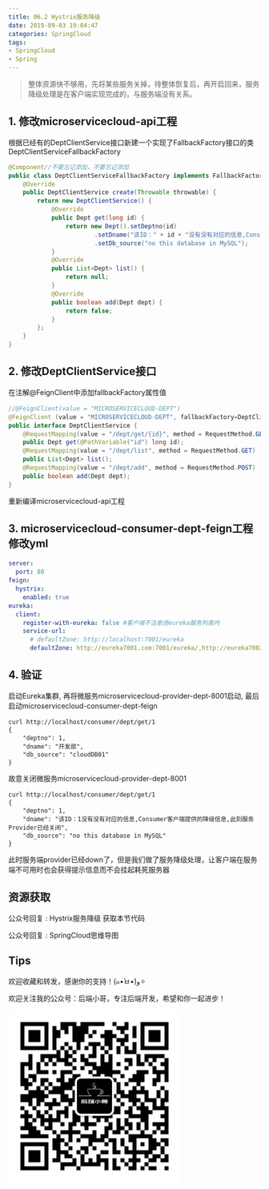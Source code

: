 ```yaml
---
title: 06.2 Hystrix服务降级
date: 2019-09-03 19:04:47
categories: SpringCloud
tags:
- SpringCloud
- Spring
---
```


> 整体资源快不够用，先将某些服务关掉，待整体恢复后，再开启回来，服务降级处理是在客户端实现完成的，与服务端没有关系。

<!--more-->


## 1. 修改microservicecloud-api工程
根据已经有的DeptClientService接口新建一个实现了FallbackFactory接口的类DeptClientServiceFallbackFactory

```java
@Component//不要忘记添加，不要忘记添加
public class DeptClientServiceFallbackFactory implements FallbackFactory<DeptClientService> {
    @Override
    public DeptClientService create(Throwable throwable) {
        return new DeptClientService() {
            @Override
            public Dept get(long id) {
                return new Dept().setDeptno(id)
                        .setDname("该ID：" + id + "没有没有对应的信息,Consumer客户端提供的降级信息,此刻服务Provider已经关闭")
                        .setDb_source("no this database in MySQL");
            }
            @Override
            public List<Dept> list() {
                return null;
            }
            @Override
            public boolean add(Dept dept) {
                return false;
            }
        };
    }
}
```

## 2.  修改DeptClientService接口
在注解@FeignClient中添加fallbackFactory属性值

```java
//@FeignClient(value = "MICROSERVICECLOUD-DEPT")
@FeignClient (value = "MICROSERVICECLOUD-DEPT", fallbackFactory=DeptClientServiceFallbackFactory.class)
public interface DeptClientService {
    @RequestMapping(value = "/dept/get/{id}", method = RequestMethod.GET)
    public Dept get(@PathVariable("id") long id);
    @RequestMapping(value = "/dept/list", method = RequestMethod.GET)
    public List<Dept> list();
    @RequestMapping(value = "/dept/add", method = RequestMethod.POST)
    public boolean add(Dept dept);
}
```

重新编译microservicecloud-api工程

## 3. microservicecloud-consumer-dept-feign工程修改yml

```yaml
server:
  port: 80
feign:
  hystrix:
    enabled: true
eureka:
  client:
    register-with-eureka: false #客户端不注册进eureka服务列表内
    service-url:
      # defaultZone: http://localhost:7001/eureka
      defaultZone: http://eureka7001.com:7001/eureka/,http://eureka7002.com:7002/eureka/,http://eureka7003.com:7003/eureka/
```

## 4. 验证
启动Eureka集群, 再将微服务microservicecloud-provider-dept-8001启动, 最后启动microservicecloud-consumer-dept-feign
```jshelllanguage
curl http://localhost/consumer/dept/get/1
{
    "deptno": 1,
    "dname": "开发部",
    "db_source": "cloudDB01"
}
```
故意关闭微服务microservicecloud-provider-dept-8001
```jshelllanguage
curl http://localhost/consumer/dept/get/1
{
    "deptno": 1,
    "dname": "该ID：1没有没有对应的信息,Consumer客户端提供的降级信息,此刻服务Provider已经关闭",
    "db_source": "no this database in MySQL"
}
```
此时服务端provider已经down了，但是我们做了服务降级处理，让客户端在服务端不可用时也会获得提示信息而不会挂起耗死服务器


## 资源获取
公众号回复 : Hystrix服务降级 获取本节代码

公众号回复 : SpringCloud思维导图

## Tips
欢迎收藏和转发，感谢你的支持！(๑•̀ㅂ•́)و✧ 

欢迎关注我的公众号：后端小哥，专注后端开发，希望和你一起进步！

![](https://github.com/lujiahao0708/PicRepo/raw/master/公众号二维码.jpg)
